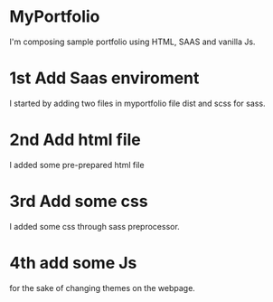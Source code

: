 # MyPortfolio
I'm composing sample portfolio using HTML, SAAS and vanilla Js.

# 1st Add Saas enviroment
I started by adding two files in myportfolio file dist and scss for sass.

# 2nd Add html file
I added some pre-prepared html file

# 3rd Add some css
I added some css through sass preprocessor.

# 4th add some Js
for the sake of changing themes on the webpage.
